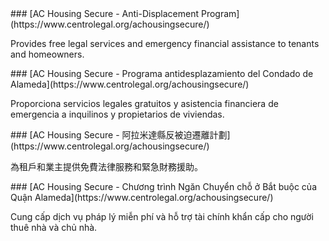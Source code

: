 <RenderIf language="en,tl">
### [AC Housing Secure - Anti-Displacement Program](https://www.centrolegal.org/achousingsecure/)

Provides free legal services and emergency financial assistance to tenants and homeowners.

</RenderIf>
<RenderIf language="es">
### [AC Housing Secure - Programa antidesplazamiento del Condado de Alameda](https://www.centrolegal.org/achousingsecure/)

Proporciona servicios legales gratuitos y asistencia financiera de emergencia a inquilinos y propietarios de viviendas.

</RenderIf>
<RenderIf language="zh">
### [AC Housing Secure - 阿拉米達縣反被迫遷離計劃](https://www.centrolegal.org/achousingsecure/)

為租戶和業主提供免費法律服務和緊急財務援助。

</RenderIf>
<RenderIf language="vi">
### [AC Housing Secure - Chương trình Ngăn Chuyển chỗ ở Bắt buộc của Quận Alameda](https://www.centrolegal.org/achousingsecure/)

Cung cấp dịch vụ pháp lý miễn phí và hỗ trợ tài chính khẩn cấp cho người thuê nhà và chủ nhà.

</RenderIf>
